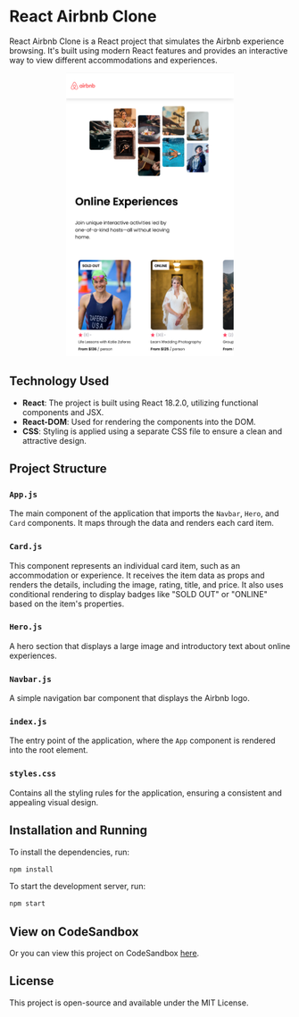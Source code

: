 
# React Airbnb Clone

React Airbnb Clone is a React project that simulates the Airbnb experience browsing. It's built using modern React features and provides an interactive way to view different accommodations and experiences.


<div align="center">
  <img src="Airbnb_clone_preview.png" alt="Example Image" width="300"/>
</div>


## Technology Used

- **React**: The project is built using React 18.2.0, utilizing functional components and JSX.
- **React-DOM**: Used for rendering the components into the DOM.
- **CSS**: Styling is applied using a separate CSS file to ensure a clean and attractive design.

## Project Structure

### `App.js`

The main component of the application that imports the `Navbar`, `Hero`, and `Card` components. It maps through the data and renders each card item.

### `Card.js`

This component represents an individual card item, such as an accommodation or experience. It receives the item data as props and renders the details, including the image, rating, title, and price. It also uses conditional rendering to display badges like "SOLD OUT" or "ONLINE" based on the item's properties.

### `Hero.js`

A hero section that displays a large image and introductory text about online experiences.

### `Navbar.js`

A simple navigation bar component that displays the Airbnb logo.

### `index.js`

The entry point of the application, where the `App` component is rendered into the root element.

### `styles.css`

Contains all the styling rules for the application, ensuring a consistent and appealing visual design.

## Installation and Running

To install the dependencies, run:

```bash
npm install
```

To start the development server, run:

```bash
npm start
```

## View on CodeSandbox

Or you can view this project on CodeSandbox [here](https://codesandbox.io/p/github/LurieK/React-AirbnbClone).


## License

This project is open-source and available under the MIT License.

